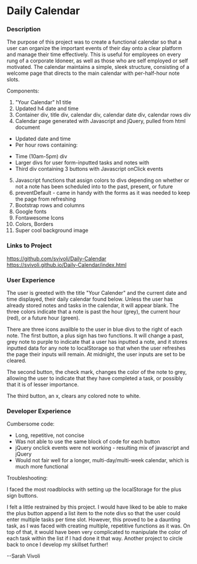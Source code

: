 # Daily Calendar

### Description

The purpose of this project was to create a functional calendar so that a user can organize the important events of their day onto a clear platform and manage their time effectively. This is useful for employees on every rung of a corporate ldoneer, as well as those who are self employed or self motivated. The calendar maintains a simple, sleek structure, consisting of a welcome page that directs to the main calendar with per-half-hour note slots.

Components:
1. "Your Calendar" h1 title
2. Updated h4 date and time 
3. Container div, title div, calendar div, calendar date div, calendar rows div
4. Calendar page generated with Javascript and jQuery, pulled from html document
- Updated date and time
- Per hour rows containing: 
* Time (10am-5pm) div
* Larger divs for user form-inputted tasks and notes with
* Third div containing 3 buttons with Javascript onClick events
5. Javascript functions that assign colors to divs depending on whether or not a note has been scheduled into to the past, present, or future
6. preventDefault - came in handy with the forms as it was needed to keep the page from refreshing
6. Bootstrap rows and columns
7. Google fonts
8. Fontawesome Icons
9. Colors, Borders
10. Super cool background image

### Links to Project

https://github.com/svivoli/Daily-Calendar  
https://svivoli.github.io/Daily-Calendar/index.html

### User Experience

The user is greeted with the title "Your Calender" and the current date and time displayed, their daily calendar found below. Unless the user has already stored notes and tasks in the calendar, it will appear blank. The three colors indicate that a note is past the hour (grey), the current hour (red), or a future hour (green).

There are three icons availble to the user in blue divs to the right of each note. The first button, a plus sign has two functions. It will change a past, grey note to purple to indicate that a user has inputted a note, and it stores inputted data for any note to localStorage so that when the user refreshes the page their inputs will remain. At midnight, the user inputs are set to be cleared. 

The second button, the check mark, changes the color of the note to grey, allowing the user to indicate that they have completed a task, or possibly that it is of lesser importance. 

The third button, an x, clears any colored note to white.

### Developer Experience

Cumbersome code:

- Long, repetitive, not concise
- Was not able to use the same block of code for each button
- jQuery onclick events were not working - resulting mix of javascript and jQuery
- Would not fair well for a longer, multi-day/multi-week calendar, which is much more functional

Troubleshooting:

I faced the most roadblocks with setting up the localStorage for the plus sign buttons.


I felt a little restrained by this project. I would have liked to be able to make the plus button append a list item to the note divs so that the user could enter multiple tasks per time slot. However, this proved to be a daunting task, as I was faced with creating multiple, repetitive functions as it was.  On top of that, it would have been very complicated to manipulate the color of each task within the list if I had done it that way. Another project to circle back to once I develop my skillset further!

--Sarah Vivoli



